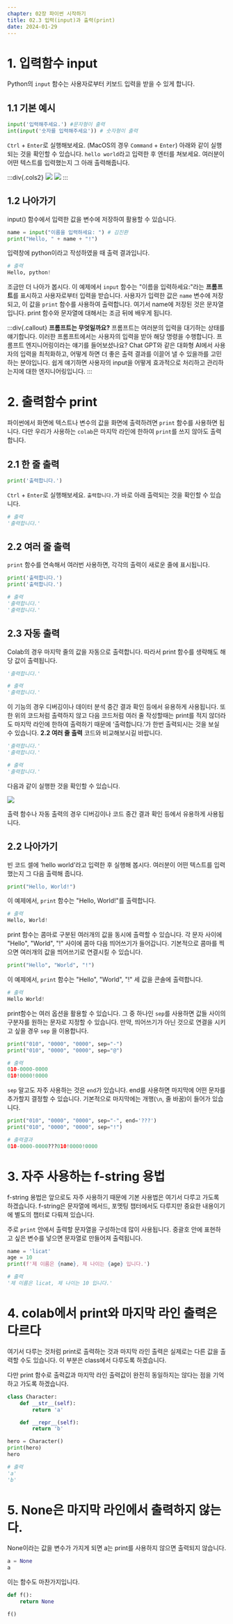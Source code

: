 ```yaml
---
chapter: 02장 파이썬 시작하기
title: 02.3 입력(input)과 출력(print)
date: 2024-01-29
---
```


# 1. 입력함수 input

Python의 `input` 함수는 사용자로부터 키보드 입력을 받을 수 있게 합니다.

## 1.1 기본 예시

```python
input('입력해주세요.') #문자형이 출력
int(input('숫자를 입력해주세요')) # 숫자형이 출력
```

`Ctrl` + `Enter`로 실행해보세요. (MacOS의 경우 `Command` + `Enter`) 아래와 같이 실행되는 것을 확인할 수 있습니다. `hello world`라고 입력한 후 엔터를 쳐보세요. 여러분이 어떤 텍스트를 입력했는지 그 아래 출력해줍니다.

:::div{.cols2}
![](/images/python/chapter02/chapter02-3-1.png)
![](/images/python/chapter02/chapter02-3-2.png)
:::

## 1.2 나아가기

input() 함수에서 입력한 값을 변수에 저장하여 활용할 수 있습니다.

```python
name = input("이름을 입력하세요: ") # 김진환
print("Hello, " + name + "!")
```

입력창에 python이라고 작성하였을 때 출력 결과입니다.

```python
# 출력
Hello, python!
```

조금만 더 나아가 봅시다. 이 예제에서 `input` 함수는 "이름을 입력하세요:"라는 **프롬프트**를 표시하고 사용자로부터 입력을 받습니다. 사용자가 입력한 값은 `name` 변수에 저장되고, 이 값을 `print` 함수를 사용하여 출력합니다. 여기서 name에 저장된 것은 문자열입니다. print 함수와 문자열에 대해서는 조금 뒤에 배우게 됩니다.

:::div{.callout}
**프롬프트는 무엇일까요?**
프롬프트는 여러분의 입력을 대기하는 상태를 얘기합니다. 이러한 프롬프트에서는 사용자의 입력을 받아 해당 명령을 수행합니다.
프롬프트 엔지니어링이라는 얘기를 들어보셨나요? Chat GPT와 같은 대화형 AI에서 사용자의 입력을 최적화하고, 어떻게 하면 더 좋은 출력 결과를 이끌어 낼 수 있을까를 고민하는 분야입니다. 쉽게 얘기하면 사용자의 input을 어떻게 효과적으로 처리하고 관리하는지에 대한 엔지니어링입니다.
:::

# 2. 출력함수 print

파이썬에서 화면에 텍스트나 변수의 값을 화면에 출력하려면 `print` 함수를 사용하면 됩니다. 다만 우리가 사용하는 `colab`은 마지막 라인에 한하여 `print`를 쓰지 않아도 출력합니다.

## 2.1 한 줄 출력

```python
print('출력합니다.')
```

`Ctrl` + `Enter`로 실행해보세요. `출력합니다.`가 바로 아래 출력되는 것을 확인할 수 있습니다.

```python
# 출력
'출력합니다.'
```

## 2.2 여러 줄 출력

`print` 함수를 연속해서 여러번 사용하면, 각각의 출력이 새로운 줄에 표시됩니다.

```python
print('출력합니다.')
print('출력합니다.')
```

```python
# 출력
'출력합니다.'
'출력합니다.'
```

## 2.3 자동 출력

Colab의 경우 마지막 줄의 값을 자동으로 출력합니다. 따라서 print 함수를 생략해도 해당 값이 출력됩니다.

```python
'출력합니다.'
```

```python
# 출력
'출력합니다.'
```

이 기능의 경우 디버깅이나 데이터 분석 중간 결과 확인 등에서 유용하게 사용됩니다. 또한 위의 코드처럼 출력하지 않고 다음 코드처럼 여러 줄 작성할때는 print를 적지 않더라도 마지막 라인에 한하여 출력하기 때문에 ‘출력합니다.’가 한번 출력되시는 것을 보실 수 있습니다. **2.2 여러 줄 출력** 코드와 비교해보시길 바랍니다.

```python
'출력합니다.'
'출력합니다.'
```

```python
# 출력
'출력합니다.'
```

다음과 같이 실행한 것을 확인할 수 있습니다.

![](/images/python/chapter02/chapter02-3-3.png)

출력 함수나 자동 출력의 경우 디버깅이나 코드 중간 결과 확인 등에서 유용하게 사용됩니다.

## 2.2 나아가기

빈 코드 셀에 ‘hello world'라고 입력한 후 실행해 봅시다. 여러분이 어떤 텍스트를 입력했는지 그 다음 출력해 줍니다.

```python
print("Hello, World!")
```

이 예제에서, `print` 함수는 "Hello, World!"를 출력합니다.

```python
# 출력
Hello, World!
```

print 함수는 콤마로 구분된 여러개의 값을 동시에 출력할 수 있습니다. 각 문자 사이에 "Hello", "World", "!" 사이에 콤마 다음 띄어쓰기가 들어갑니다. 기본적으로 콤마를 찍으면 여러개의 값을 띄어쓰기로 연결시킬 수 있습니다.

```python
print("Hello", "World", "!")
```

이 예제에서, `print` 함수는 "Hello", "World", "!" 세 값을 콘솔에 출력합니다.

```python
# 출력
Hello World!
```

print함수는 여러 옵션을 활용할 수 있습니다. 그 중 하나인 `sep`를 사용하면 값들 사이의 구분자를 원하는 문자로 지정할 수 있습니다. 만약, 띄어쓰기가 아닌 것으로 연결을 시키고 싶을 경우 `sep` 을 이용합니다.

```python
print("010", "0000", "0000", sep="-")
print("010", "0000", "0000", sep="@")
```

```python
# 출력
010-0000-0000
010!0000!0000
```

`sep` 말고도 자주 사용하는 것은 `end`가 있습니다. end를 사용하면 마지막에 어떤 문자를 추가할지 결정할 수 있습니다. 기본적으로 마지막에는 개행(`\n`, 줄 바꿈)이 들어가 있습니다.

```python
print("010", "0000", "0000", sep="-", end='???')
print("010", "0000", "0000", sep="!")
```

```python
# 출력결과
010-0000-0000???010!0000!0000
```

# 3. 자주 사용하는 f-string 용법

f-string 용법은 앞으로도 자주 사용하기 때문에 기본 사용법은 여기서 다루고 가도록 하겠습니다. f-string은 문자열에 메서드, 포멧팅 챕터에서도 다루지만 중요한 내용이기에 별도의 챕터로 다뤄져 있습니다.

주로 `print` 안에서 출력할 문자열을 구성하는데 많이 사용됩니다. 중괄호 안에 표현하고 싶은 변수를 넣으면 문자열로 만들어져 출력됩니다.

```python
name = 'licat'
age = 10
print(f'제 이름은 {name}, 제 나이는 {age} 입니다.')
```

```python
# 출력
'제 이름은 licat, 제 나이는 10 입니다.'
```

# 4. colab에서 print와 마지막 라인 출력은 다르다

여기서 다루는 것처럼 print로 출력하는 것과 마지막 라인 출력은 실제로는 다른 값을 출력할 수도 있습니다. 이 부분은 class에서 다루도록 하겠습니다.

다만 print 함수로 출력값과 마지막 라인 출력값이 완전히 동일하지는 않다는 점을 기억하고 가도록 하겠습니다.

```python
class Character:
    def __str__(self):
        return 'a'

    def __repr__(self):
        return 'b'

hero = Character()
print(hero)
hero
```

```python
# 출력
'a'
'b'
```

# 5. None은 마지막 라인에서 출력하지 않는다.

None이라는 값을 변수가 가지게 되면 a는 print를 사용하지 않으면 출력되지 않습니다.

```python
a = None
a
```

이는 함수도 마찬가지입니다.

```python
def f():
    return None

f()
```
